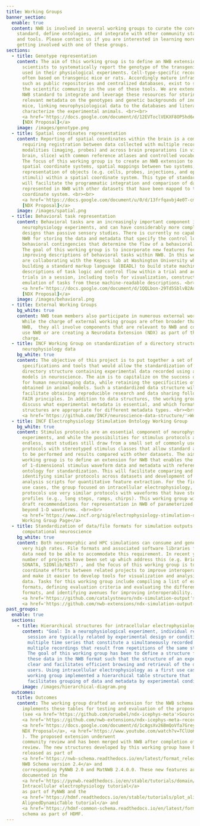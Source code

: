 ```yaml
---
title: Working Groups
banner_section:
  enable: true
  content: NWB is involved in several working groups to curate the core NWB
    standard, define ontologies, and integrate with other community standards
    and tools. Please contact us if you are interested in learning more or
    getting involved with one of these groups.
sections:
  - title: Genotype representation
    content: The aim of this working group is to define an NWB extension to enable
      scientists to systematically report the genotype of the transgenic animal
      used in their physiological experiments. Cell-type-specific recordings are
      often based on transgenic mice or rats. Accordingly mature infrastructure,
      such as public repositories and centralized databases, exist to support
      the scientific community in the use of these tools. We are extending the
      NWB standard to integrate and leverage these resources for storing
      relevant metadata on the genotypes and genetic backgrounds of individual
      mice, linking neurophysiological data to the databases and literature that
      characterize the experimental animals. <br><br>
      <a href='https://docs.google.com/document/d/12EVToclVEKXF8OP5hd6eaTYT6vj-ewhHYVM54u7h-tU/edit#heading=h.xk81rob2tb1l'>
      [NDX Proposal]</a>
    image: /images/genotype.png
  - title: Spatial coordinates representation
    content: Reporting of spatial coordinates within the brain is a complex problem,
      requiring registration between data collected with multiple recording
      modalities (imaging, probes) and across brain preparations (in vivo whole
      brain, slice) with common reference atlases and controlled vocabularies.
      The focus of this working group is to create an NWB extension to capture
      spatial coordinate systems, spatial mappings between two systems, and the
      representation of objects (e.g. cells, probes, injections, and optogenetic
      stimuli) within a spatial coordinate system. This type of standardization
      will facilitate the programmatic integration and comparison of data
      represented in NWB with other datasets that have been mapped to the same
      coordinate system. <br><br>
      <a href='https://docs.google.com/document/u/0/d/13frfqavbj4e0T-cmR3B8zGanrEe-f74Sa_s1yp_0LcI/edit'>
      [NDX Proposal]</a>
    image: /images/spatial.png
  - title: Behavioral task representation
    content: Behavioral tasks are an increasingly important component in
      neurophysiology experiments, and can have considerably more complex
      designs than passive sensory studies. There is currently no capability in
      NWB for storing the data and metadata that specify the control logic and
      behavioral contingencies that determine the flow of a behavioral session.
      The goal of this working group is to incorporate new features for
      improving descriptions of behavioral tasks within NWB. In this work, we
      are collaborating with the Kepecs lab at Washington University who are
      building a standard markup language (BEADL) to build state machine
      descriptions of task logic and control flow within a trial and across
      trials in a session, including tools for visualization, construction, and
      emulation of tasks from these machine-readable descriptions. <br><br>
      <a href='https://docs.google.com/document/d/1QQLbon-29Td5SblvB2AdWlGzCzgG7MNHloUD8C3tNdc/edit#heading=h.xk81rob2tb1l'>
      [NDX Proposal]</a>
    image: /images/behavioral.png
  - title: External Working Groups
    bg_white: true
    content: NWB team members also participate in numerous external working groups.
      While the charge of external working groups are often broader than just
      NWB,  they all involve components that are relevant to NWB and commonly
      use NWB or are creating a Neurodata Extension (NDX) as part of their
      charge.
  - title: INCF Working Group on standardization of a directory structure containing
      neurophysiology data
    bg_white: true
    content: The objective of this project is to put together a set of
      specifications and tools that would allow the standardization of a
      directory structure containing experimental data recorded using animal
      models in neuroscience. The aim is to capitalize on the success of BIDS
      for human neuroimaging data, while retaining the specificities of datasets
      obtained in animal models. Such a standardized data structure will
      facilitate obtaining reproducible research and data sharing following the
      FAIR principles. In addition to data structures, the working group will
      discuss what experimental metadata is essential, and which formats and
      structures are appropriate for different metadata types. <br><br>
      <a href='https://github.com/INCF/neuroscience-data-structure/'>Working Group Page</a>
  - title: INCF Electrophysiology Stimulation Ontology Working Group
    bg_white: true
    content: Stimulus protocols are an essential component of neurophysiological
      experiments, and while the possibilities for stimulus protocols are
      endless, most studies still draw from a small set of commonly used
      protocols with stereotyped stimulus classes that allow standard analyses
      to be performed and results compared with other datasets. The aim of this
      working group is to define an extension for NWB that enables the storing
      of 1-dimensional stimulus waveform data and metadata with references to an
      ontology for standardization. This will facilitate comparing and
      identifying similar protocols across datasets and development of shared
      analysis scripts for quantitative feature extraction. For the first set of
      use cases, the group focused on intracellular electrophysiology, as most
      protocols use very similar protocols with waveforms that have stereotyped
      profiles (e.g., long steps, ramps, chirps). This working group will also
      draft recommendations for representation in NWB of parameterized stimuli
      beyond 1-D waveforms. <br><br>
      <a href='https://www.incf.org/sig/electrophysiology-stimulation-ontology-working-group'>
      Working Group Page</a>
  - title: Standardization of data/file formats for simulation outputs in
      computational neuroscience
    bg_white: true
    content: Both neuromorphic and HPC simulations can consume and generate data at
      very high rates. File formats and associated software libraries for such
      data need to be able to accommodate this requirement. In recent years a
      number of projects have been set up which address this (e.g. Brion,
      SONATA, SIONlib/NEST) , and the focus of this working group is to
      coordinate efforts between related projects to improve interoperability
      and make it easier to develop tools for visualization and analysis of such
      data. Tasks for this working group include compiling a list of existing
      formats, defining evaluation criteria and evaluating the different
      formats, and identifying avenues for improving interoperability. <br><br>
      <a href='https://github.com/catalystneuro/ndx-simulation-output'>Source</a>,
      <a href='https://github.com/nwb-extensions/ndx-simulation-output-record'>NDX</a>
past_groups:
  enable: true
  sections:
    - title: Hierarchical structures for intracellular electrophysiology
      content: "Goal: In a neurophysiological experiment, individual recordings from a
        session are typically related by experimental design or condition, e.g.
        multiple time series that constitute a simultaneously recorded sweep or
        multiple recordings that result from repetitions of the same stimulus.
        The goal of this working group has been to define a structure for saving
        these data in the NWB format such that the structure of an experiment is
        clear and facilitates efficient browsing and retrieval of the data for
        users. Using intracellular electrophysiology as a first use case, the
        working group implemented a hierarchical table structure that
        facilitates grouping of data and metadata by experimental condition."
      image: /images/hierarchical-diagram.png
  outcomes:
    title: Outcomes
    content: The working group drafted an extension for the NWB schema that
      implements these tables for testing and evaluation of the proposed changes
      (see <a href='https://github.com/oruebel/ndx-icephys-meta'>Source</a>, 
      <a href='https://github.com/nwb-extensions/ndx-icephys-meta-record'>NDX</a>,
      <a href='https://docs.google.com/document/d/1cAgsXv26BmQoVfa7Greyxs0oc4IGH-t5aJsm-AwUAAE/edit'>
      NDX Proposal</a>, <a href='https://www.youtube.com/watch?v=TClUoKA1pEU'>YouTube</a>
      ). The proposed extension underwent
      community review and has been merged with NWB after completion of the
      review. The new structures developed by this working group have been
      released as part of
      <a href='https://nwb-schema.readthedocs.io/en/latest/format_release_notes.html#aug-11-2021'>
      NWB Schema version 2.4</a> and
      corresponding PyNWB 2.0 and MatNWB 2.4.0.0. These new features are
      documented in the
      <a href='https://pynwb.readthedocs.io/en/stable/tutorials/domain/plot_icephys.html#sphx-glr-tutorials-domain-plot-icephys-py'>
      Intracellular electrophysiology tutorial</a>
      as part of PyNWB and the
      <a href='https://hdmf.readthedocs.io/en/stable/tutorials/plot_aligneddynamictable.html#sphx-glr-tutorials-plot-aligneddynamictable-py'>
      AlignedDynamicTable tutorial</a> and
      <a href='https://hdmf-common-schema.readthedocs.io/en/latest/format.html#aligneddynamictable'>AlignedDynmaicTable</a>
      schema as part of HDMF.
---
```

